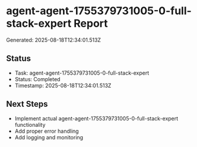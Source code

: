 # agent-agent-1755379731005-0-full-stack-expert Report

Generated: 2025-08-18T12:34:01.513Z

## Status
- Task: agent-agent-1755379731005-0-full-stack-expert
- Status: Completed
- Timestamp: 2025-08-18T12:34:01.513Z

## Next Steps
- Implement actual agent-agent-1755379731005-0-full-stack-expert functionality
- Add proper error handling
- Add logging and monitoring
